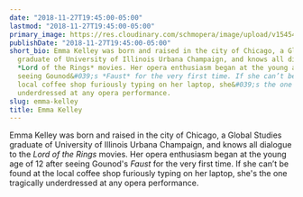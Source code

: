 ```yaml
---
date: "2018-11-27T19:45:00-05:00"
lastmod: "2018-11-27T19:45:00-05:00"
primary_image: https://res.cloudinary.com/schmopera/image/upload/v1545409169/media/webhook-uploads/1543365955190/author%20pic.png.png
publishDate: "2018-11-27T19:45:00-05:00"
short_bio: Emma Kelley was born and raised in the city of Chicago, a Global Studies
  graduate of University of Illinois Urbana Champaign, and knows all dialogue to the
  *Lord of the Rings* movies. Her opera enthusiasm began at the young age of 12 after
  seeing Gounod&#039;s *Faust* for the very first time. If she can’t be found at the
  local coffee shop furiously typing on her laptop, she&#039;s the one tragically
  underdressed at any opera performance.
slug: emma-kelley
title: Emma Kelley
---
```


Emma Kelley was born and raised in the city of Chicago, a Global Studies graduate of University of Illinois Urbana Champaign, and knows all dialogue to the *Lord of the Rings* movies. Her opera enthusiasm began at the young age of 12 after seeing Gounod's *Faust* for the very first time. If she can’t be found at the local coffee shop furiously typing on her laptop, she's the one tragically underdressed at any opera performance.
